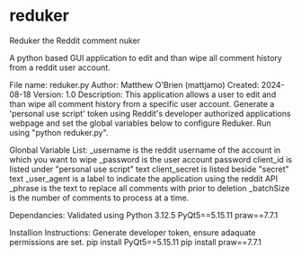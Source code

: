 # reduker
Reduker the Reddit comment nuker

A python based GUI application to edit and than wipe all comment history from a reddit user account.

File name: reduker.py
Author: Matthew O'Brien (mattjamo)
Created: 2024-08-18
Version: 1.0
Description: This application allows a user to edit and than wipe all comment history from 
a specific user account. Generate a 'personal use script' token using Reddit's developer 
authorized applications webpage and set the global variables below to configure Reduker.
Run using "python reduker.py".

Glonbal Variable List:
_username is the reddit username of the account in which you want to wipe
_password is the user account password
client_id is listed under "personal use script" text
client_secret is listed beside "secret" text
_user_agent is a label to indicate the application using the reddit API
_phrase is the text to replace all comments with prior to deletion
_batchSize is the number of comments to process at a time.

Dependancies:
Validated using Python 3.12.5
PyQt5==5.15.11
praw==7.7.1

Installion Instructions:
Generate developer token, ensure adaquate permissions are set.
pip install PyQt5==5.15.11
pip install praw==7.7.1
